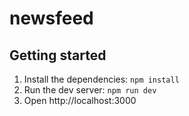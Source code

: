 # newsfeed

## Getting started

1. Install the dependencies: `npm install`
2. Run the dev server: `npm run dev`
3. Open http://localhost:3000

